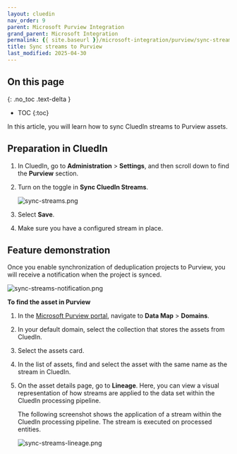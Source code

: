 ```yaml
---
layout: cluedin
nav_order: 9
parent: Microsoft Purview Integration
grand_parent: Microsoft Integration
permalink: {{ site.baseurl }}/microsoft-integration/purview/sync-streams-to-purview
title: Sync streams to Purview
last_modified: 2025-04-30
---
```

## On this page
{: .no_toc .text-delta }
- TOC
{:toc}

In this article, you will learn how to sync CluedIn streams to Purview assets.

## Preparation in CluedIn

1. In CluedIn, go to **Administration** > **Settings**, and then scroll down to find the **Purview** section.
    
1. Turn on the toggle in **Sync CluedIn Streams**.

    ![sync-streams.png](../../assets/images/microsoft-integration/purview/sync-streams.png)

1. Select **Save**.

1. Make sure you have a configured stream in place.

## Feature demonstration

Once you enable synchronization of deduplication projects to Purview, you will receive a notification when the project is synced.

![sync-streams-notification.png](../../assets/images/microsoft-integration/purview/sync-streams-notification.png)

**To find the asset in Purview**

1. In the [Microsoft Purview portal](https://purview.microsoft.com/), navigate to **Data Map** > **Domains**.

1. In your default domain, select the collection that stores the assets from CluedIn.

1. Select the assets card.

1. In the list of assets, find and select the asset with the same name as the stream in CluedIn.

1. On the asset details page, go to **Lineage**. Here, you can view a visual representation of how streams are applied to the data set within the CluedIn processing pipeline.

    The following screenshot shows the application of a stream within the CluedIn processing pipeline. The stream is executed on processed entities.

    ![sync-streams-lineage.png](../../assets/images/microsoft-integration/purview/sync-streams-lineage.png)